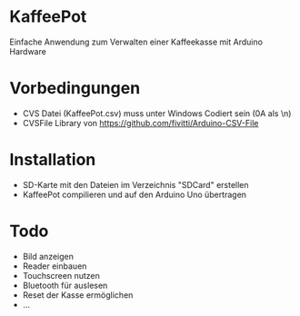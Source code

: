 # KaffeePot
Einfache Anwendung zum Verwalten einer Kaffeekasse mit Arduino Hardware

# Vorbedingungen

* CVS Datei (KaffeePot.csv) muss unter Windows Codiert sein (0A als \n)
* CVSFile Library von https://github.com/fivitti/Arduino-CSV-File

# Installation
* SD-Karte mit den Dateien im Verzeichnis "SDCard" erstellen
* KaffeePot compilieren und auf den Arduino Uno übertragen

# Todo
* Bild anzeigen
* Reader einbauen
* Touchscreen nutzen
* Bluetooth für auslesen
* Reset der Kasse ermöglichen
* ...
